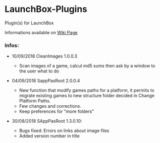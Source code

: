 # LaunchBox-Plugins
Plugin(s) for LaunchBox

Informations available on [Wiki Page](https://github.com/daerlnaxe/LaunchBox-Plugins/wiki)

### Infos:
- 10/09/2018 CleanImages 1.0.0.3
    - Scan images of a game, calcul md5 sums then ask by a window to the user what to do

- 04/09/2018 SappPasRoot 2.0.0.4
    - New function that modify games paths for a platform, it permits to 
    migrate existing games to new structure folder decided in Change Platform Paths.
    - Few changes and corrections.
    - Keep preferences for "more folders"

- 30/08/2018 SAppPasRoot 1.3.0.10:
    - Bugs fixed: Errors on links about image files
    - Added version number in title
    
